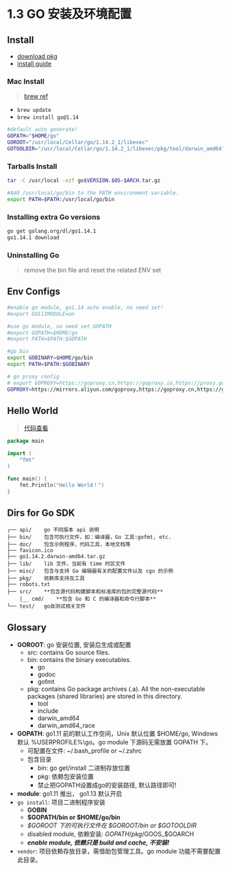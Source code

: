# 1.3 GO 安装及环境配置

## Install

- [download pkg](https://golang.org/dl/)
- [install guide](https://golang.org/doc/install)

### Mac Install

> [brew ref](https://docs.brew.sh/FAQ)

- `brew update`
- `brew install go@1.14`

```bash
#default auto generate!
GOPATH="$HOME/go"
GOROOT="/usr/local/Cellar/go/1.14.2_1/libexec"
GOTOOLDIR="/usr/local/Cellar/go/1.14.2_1/libexec/pkg/tool/darwin_amd64"
```

### Tarballs Install

```bash
tar -C /usr/local -xzf go$VERSION.$OS-$ARCH.tar.gz

#Add /usr/local/go/bin to the PATH environment variable.
export PATH=$PATH:/usr/local/go/bin
```

### Installing extra Go versions

```bash
go get golang.org/dl/go1.14.1
go1.14.1 download
```

### Uninstalling Go

>remove the bin file and reset the related ENV set

## Env Configs

```bash
#enable go module, go1.14 auto enable, no need set!
#export GO111MODULE=on

#use go module, no need set GOPATH
#export GOPATH=$HOME/go
#export PATH=$PATH:$GOPATH

#go bin
export GOBINARY=$HOME/go/bin
export PATH=$PATH:$GOBINARY

# go proxy config
# export GOPROXY=https://goproxy.cn,https://goproxy.io,https://proxy.golang.org,direct
GOPROXY=https://mirrors.aliyun.com/goproxy,https://goproxy.cn,https://goproxy.io,https://gocenter.io,https://proxy.golang.org,direct
```

## Hello World

>[代码查看](../examples/ch1/helloworld.go)

```go
package main

import (
	"fmt"
)

func main() {
	fmt.Println("Hello World！")
}
```

## Dirs for Go SDK

```text
┌── api/    go 不同版本 api 说明
├── bin/    包含可执行文件，如：编译器，Go 工具:gofmt, etc.
├── doc/    包含示例程序，代码工具，本地文档等
├── favicon.ico
├── go1.14.2.darwin-amd64.tar.gz
├── lib/    lib 文件，当前有 time 时区文件
├── misc/   包含与支持 Go 编辑器有关的配置文件以及 cgo 的示例
├── pkg/    依赖库支持及工具
├── robots.txt
├── src/    **包含源代码构建脚本和标准库的包的完整源代码**
    |__ cmd/    **包含 Go 和 C 的编译器和命令行脚本**
└── test/   go自测试相关文件
```

## Glossary

- **GOROOT**: go 安装位置, 安装后生成或配置
  - src: contains Go source files.
  - bin: contains the binary executables.
    - go
    - godoc
    - gofmt
  - pkg: contains Go package archives (.a). All the non-executable packages (shared libraries) are stored in this directory.
    - tool
    - include
    - darwin_amd64
    - darwin_amd64_race
- **GOPATH**: go1.11 前的默认工作空间，Unix 默认位置 $HOME/go, Windows 默认 %USERPROFILE%\go。go module 下源码无需放置 GOPATH 下。
  - 可配置在文件: ~/.bash_profile or ~/.zshrc
  - 包含目录
    - bin: go get/install 二进制存放位置
    - pkg: 依赖包安装位置
    - 禁止把GOPATH设置成go的安装路径, 默认路径即可!
- **module**: go1.11 推出， go1.13 默认开启
- `go install`: 项目二进制程序安装
  - **GOBIN**
  - **$GOPATH/bin or $HOME/go/bin**
  - *$GOROOT 下的可执行文件在 $GOROOT/bin or $GOTOOLDIR*
  - disabled module, 依赖安装: $GOPATH/pkg/$GOOS_$GOARCH
  - ***enable module, 依赖只是 build and cache, 不安装!***
- `vendor`: 项目依赖存放目录，需借助包管理工具。go module 功能不需要配置此目录。
